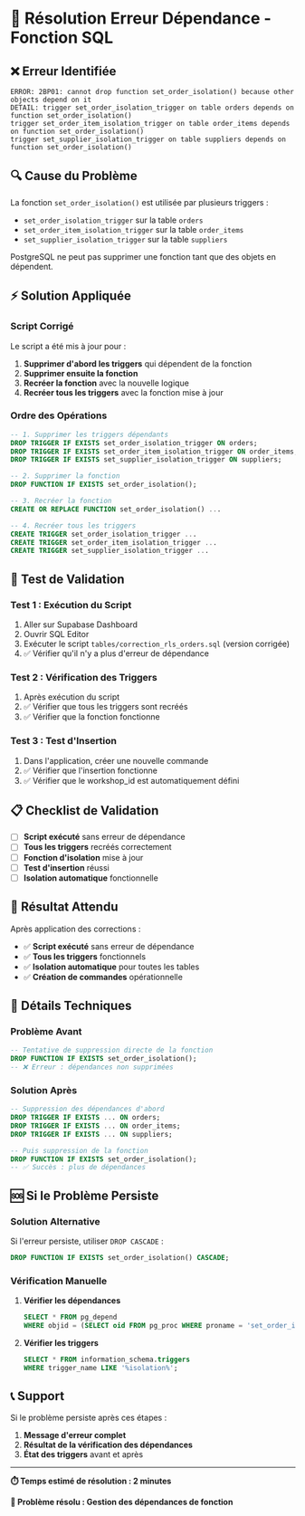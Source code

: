 # 🚨 Résolution Erreur Dépendance - Fonction SQL

## ❌ Erreur Identifiée

```
ERROR: 2BP01: cannot drop function set_order_isolation() because other objects depend on it
DETAIL: trigger set_order_isolation_trigger on table orders depends on function set_order_isolation()
trigger set_order_item_isolation_trigger on table order_items depends on function set_order_isolation()
trigger set_supplier_isolation_trigger on table suppliers depends on function set_order_isolation()
```

## 🔍 Cause du Problème

La fonction `set_order_isolation()` est utilisée par plusieurs triggers :
- `set_order_isolation_trigger` sur la table `orders`
- `set_order_item_isolation_trigger` sur la table `order_items`
- `set_supplier_isolation_trigger` sur la table `suppliers`

PostgreSQL ne peut pas supprimer une fonction tant que des objets en dépendent.

## ⚡ Solution Appliquée

### **Script Corrigé**

Le script a été mis à jour pour :
1. **Supprimer d'abord les triggers** qui dépendent de la fonction
2. **Supprimer ensuite la fonction**
3. **Recréer la fonction** avec la nouvelle logique
4. **Recréer tous les triggers** avec la fonction mise à jour

### **Ordre des Opérations**
```sql
-- 1. Supprimer les triggers dépendants
DROP TRIGGER IF EXISTS set_order_isolation_trigger ON orders;
DROP TRIGGER IF EXISTS set_order_item_isolation_trigger ON order_items;
DROP TRIGGER IF EXISTS set_supplier_isolation_trigger ON suppliers;

-- 2. Supprimer la fonction
DROP FUNCTION IF EXISTS set_order_isolation();

-- 3. Recréer la fonction
CREATE OR REPLACE FUNCTION set_order_isolation() ...

-- 4. Recréer tous les triggers
CREATE TRIGGER set_order_isolation_trigger ...
CREATE TRIGGER set_order_item_isolation_trigger ...
CREATE TRIGGER set_supplier_isolation_trigger ...
```

## 🧪 Test de Validation

### **Test 1 : Exécution du Script**
1. Aller sur Supabase Dashboard
2. Ouvrir SQL Editor
3. Exécuter le script `tables/correction_rls_orders.sql` (version corrigée)
4. ✅ Vérifier qu'il n'y a plus d'erreur de dépendance

### **Test 2 : Vérification des Triggers**
1. Après exécution du script
2. ✅ Vérifier que tous les triggers sont recréés
3. ✅ Vérifier que la fonction fonctionne

### **Test 3 : Test d'Insertion**
1. Dans l'application, créer une nouvelle commande
2. ✅ Vérifier que l'insertion fonctionne
3. ✅ Vérifier que le workshop_id est automatiquement défini

## 📋 Checklist de Validation

- [ ] **Script exécuté** sans erreur de dépendance
- [ ] **Tous les triggers** recréés correctement
- [ ] **Fonction d'isolation** mise à jour
- [ ] **Test d'insertion** réussi
- [ ] **Isolation automatique** fonctionnelle

## 🎯 Résultat Attendu

Après application des corrections :
- ✅ **Script exécuté** sans erreur de dépendance
- ✅ **Tous les triggers** fonctionnels
- ✅ **Isolation automatique** pour toutes les tables
- ✅ **Création de commandes** opérationnelle

## 🔧 Détails Techniques

### **Problème Avant**
```sql
-- Tentative de suppression directe de la fonction
DROP FUNCTION IF EXISTS set_order_isolation();
-- ❌ Erreur : dépendances non supprimées
```

### **Solution Après**
```sql
-- Suppression des dépendances d'abord
DROP TRIGGER IF EXISTS ... ON orders;
DROP TRIGGER IF EXISTS ... ON order_items;
DROP TRIGGER IF EXISTS ... ON suppliers;

-- Puis suppression de la fonction
DROP FUNCTION IF EXISTS set_order_isolation();
-- ✅ Succès : plus de dépendances
```

## 🆘 Si le Problème Persiste

### **Solution Alternative**

Si l'erreur persiste, utiliser `DROP CASCADE` :
```sql
DROP FUNCTION IF EXISTS set_order_isolation() CASCADE;
```

### **Vérification Manuelle**

1. **Vérifier les dépendances**
   ```sql
   SELECT * FROM pg_depend 
   WHERE objid = (SELECT oid FROM pg_proc WHERE proname = 'set_order_isolation');
   ```

2. **Vérifier les triggers**
   ```sql
   SELECT * FROM information_schema.triggers 
   WHERE trigger_name LIKE '%isolation%';
   ```

## 📞 Support

Si le problème persiste après ces étapes :
1. **Message d'erreur complet**
2. **Résultat de la vérification des dépendances**
3. **État des triggers** avant et après

---

**⏱️ Temps estimé de résolution : 2 minutes**

**🎯 Problème résolu : Gestion des dépendances de fonction**

